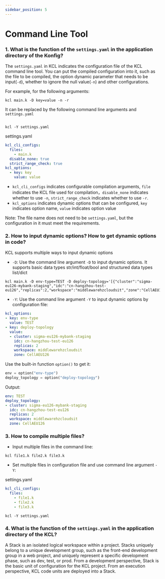 ```yaml
---
sidebar_position: 5
---
```


# Command Line Tool

### 1. What is the function of the `settings.yaml` in the application directory of the Konfig?

The `settings.yaml` in KCL indicates the configuration file of the KCL command line tool. You can put the compiled configuration into it, such as the file to be compiled, the option dynamic parameter that needs to be input(`-d`), whether to ignore the null value(`-n`) and other configurations.

For example, for the following arguments:

```
kcl main.k -D key=value -n -r
```

It can be replaced by the following command line arguments and `settings.yaml`

```

kcl -Y settings.yaml
```

settings.yaml

```yaml
kcl_cli_configs:
  files:
    - main.k
  disable_none: true
  strict_range_check: true
kcl_options:
  - key: key
    value: value
```

- `kcl_cli_configs` indicates configurable compilation arguments, `file` indicates the KCL file used for compilation，`disable_none` indicates whether to use `-n`, `strict_range_check` indicates whether to use `-r`.
- `kcl_options` indicates dynamic options that can be configured, `key` indicates option name, `value` indicates option value

Note: The file name does not need to be `settings.yaml`, but the configuration in it must meet the requirements.

### 2. How to input dynamic options? How to get dynamic options in code?

KCL supports multiple ways to input dynamic options

- `-D`: Use the command line argument `-D` to input dynamic options. It supports basic data types str/int/float/bool and structured data types list/dict

```
kcl main.k -D env-type=TEST -D deploy-topology='[{"cluster":"sigma-eu126-mybank-staging","idc":"cn-hangzhou-test-eu126","replicas":2,"workspace":"middlewarehzcloudsit","zone":"CellAEU126"}]'
```

- `-Y`: Use the command line argument `-Y` to input dynamic options by configuration file:

```yaml
kcl_options:
- key: env-type
  value: TEST
- key: deploy-topology
  value:
  - cluster: sigma-eu126-mybank-staging
    idc: cn-hangzhou-test-eu126
    replicas: 2
    workspace: middlewarehzcloudsit
    zone: CellAEU126
```

Use the built-in function `option()` to get it:

```python
env = option("env-type")
deploy_topology = option("deploy-topology")
```

Output:

```yaml
env: TEST
deploy_topology:
- cluster: sigma-eu126-mybank-staging
  idc: cn-hangzhou-test-eu126
  replicas: 2
  workspace: middlewarehzcloudsit
  zone: CellAEU126
```

### 3. How to compile multiple files?

- Input multiple files in the command line:

```
kcl file1.k file2.k file3.k
```

- Set multiple files in configuration file and use command line argument `-Y`:

settings.yaml

```yaml
kcl_cli_configs:
  files:
    - file1.k
    - file2.k
    - file3.k
```

```
kcl -Y settings.yaml
```

### 4. What is the function of the `settings.yaml` in the application directory of the KCL?

A Stack is an isolated logical workspace within a project. Stacks uniquely belong to a unique development group, such as the front-end development group in a web project, and uniquely represent a specific development phase, such as dev, test, or prod. From a development perspective, Stack is the basic unit of configuration for the KCL project. From an execution perspective, KCL code units are deployed into a Stack.
